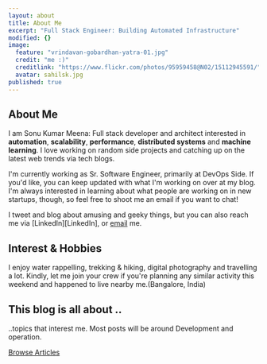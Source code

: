 ```yaml
---
layout: about
title: About Me
excerpt: "Full Stack Engineer: Building Automated Infrastructure"
modified: {}
image: 
  feature: "vrindavan-gobardhan-yatra-01.jpg"
  credit: "me :)"
  creditlink: "https://www.flickr.com/photos/95959458@N02/15112945591/"
  avatar: sahilsk.jpg
published: true
---
```


## About Me
I am Sonu Kumar Meena: Full stack developer and architect interested in **automation**, **scalability**, **performance**, **distributed systems** and **machine learning**.
I love working on random side projects and catching up on the latest web trends via tech blogs.

I'm currently working as Sr. Software Engineer, primarily at DevOps Side. If you'd like, you can keep updated with what I'm working on over at my blog. I'm always interested in learning about what people are working on in new startups, though, so feel free to shoot me an email if you want to chat!

I tweet and blog about amusing and geeky things, but you can also reach me via [LinkedIn][LinkedIn], or <a href="mailto:sonukr.meena@gmail.com">email</a> me.

## Interest & Hobbies
I enjoy water rappelling, trekking & hiking, digital photography and travelling a lot.
Kindly, let me join your crew if you're planning any similar activity this weekend and happened to live nearby me.(Bangalore, India)

## This blog is all about ..
..topics that interest me. Most posts will be around Development and operation.

<a markdown="0" href="{{ site.url }}/articles" class="btn"> Browse Articles </a>

[^1]: Example: *domain.com/category-name/post-title*
[LinkedIn]: http://in.linkedin.com/in/sahilsk